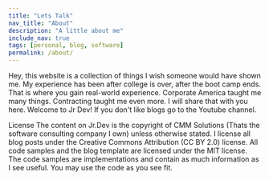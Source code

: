 ```yaml
---
title: "Lets Talk"
nav_title: "About"
description: "A little about me"
include_nav: true
tags: [personal, blog, software]
permalink: /about/
---
```


Hey, this website is a collection of things I wish someone would have shown me. My experience has been after college is over, after the boot camp ends. That is where you gain real-world experience. Corporate America taught me many things. Contracting taught me even more. I will share that with you here. Welcome to Jr Dev! If you don't like blogs go to the Youtube channel.

License
The content on Jr.Dev is the copyright of CMM Solutions (Thats the software consulting company I own) unless otherwise stated. I license all blog posts under the Creative Commons Attribution (CC BY 2.0) license. All code samples and the blog template are licensed under the MIT license. The code samples are implementations and contain as much information as I see useful. You may use the code as you see fit. 

